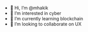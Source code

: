 - 👋 Hi, I’m @mhakik
- 👀 I’m interested in cyber
- 🌱 I’m currently learning blockchain 
- 💞️ I’m looking to collaborate on UX

<!---
mhakik/mhakik is a ✨ special ✨ repository because its `README.md` (this file) appears on your GitHub profile.
You can click the Preview link to take a look at your changes.
--->
